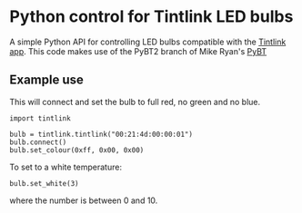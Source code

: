 Python control for Tintlink LED bulbs
=====================================

A simple Python API for controlling LED bulbs compatible with the  [Tintlink app](https://play.google.com/store/apps/details?id=com.lede.tintlink). This code makes use of the PyBT2 branch of Mike Ryan's [PyBT](http://github.com/mikeryan/PyBT)

Example use
-----------

This will connect and set the bulb to full red, no green and no blue.
```
import tintlink

bulb = tintlink.tintlink("00:21:4d:00:00:01")
bulb.connect()
bulb.set_colour(0xff, 0x00, 0x00)
```

To set to a white temperature:
```
bulb.set_white(3)
```

where the number is between 0 and 10.